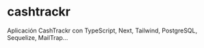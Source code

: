 # cashtrackr
Aplicación CashTrackr con TypeScript, Next, Tailwind, PostgreSQL, Sequelize, MailTrap...
